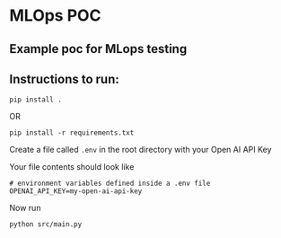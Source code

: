 # MLOps POC

## Example poc for MLops testing

## Instructions to run:
```shell
pip install .
```
OR

```shell
pip install -r requirements.txt
```

Create a file called `.env` in the root directory with your Open AI API Key

Your file contents should look like

```
# environment variables defined inside a .env file
OPENAI_API_KEY=my-open-ai-api-key
```

Now run
```
python src/main.py
```
